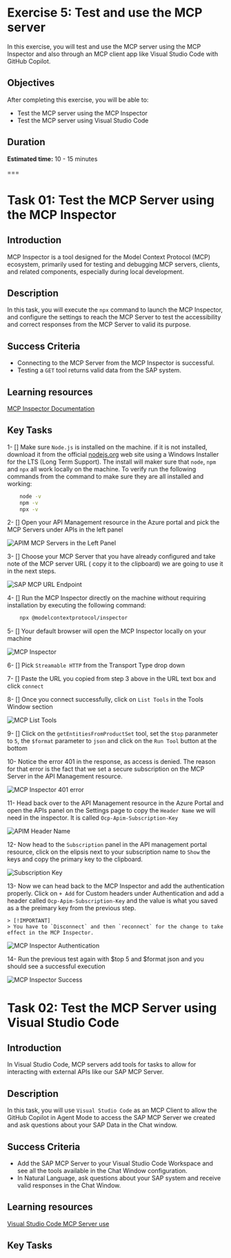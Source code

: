 # Exercise 5: Test and use the MCP server

In this exercise, you will test and use the MCP server using the MCP Inspector and also through an MCP client app like Visual Studio Code with GitHub Copilot.

## Objectives

After completing this exercise, you will be able to:

- Test the MCP server using the MCP Inspector
- Test the MCP server using Visual Studio Code

## Duration

**Estimated time:** 10 - 15 minutes

===

# Task 01: Test the MCP Server using the MCP Inspector

## Introduction

MCP Inspector is a tool designed for the Model Context Protocol (MCP) ecosystem, primarily used for testing and debugging MCP servers, clients, and related components, especially during local development.

## Description

In this task, you will execute the `npx` command to launch the MCP Inspector, and configure the settings to reach the MCP Server to test the accessibility and correct responses from the MCP Server to valid its purpose.

## Success Criteria

- Connecting to the MCP Server from the MCP Inspector is successful.
- Testing a `GET` tool returns valid data from the SAP system.

## Learning resources

[MCP Inspector Documentation](https://modelcontextprotocol.io/docs/tools/inspector)

## Key Tasks

1- [] Make sure `Node.js` is installed on the machine. if it is not installed, download it from the official [nodejs.org](https://nodejs.og) web site using a Windows Installer for the LTS (Long Term Support).  The install will maker sure that `node`, `npm` and `npx` all work locally on the machine.  To verify run the following commands from the command to make sure they are all installed and working:

```bash
    node -v
    npm -v
    npx -v
```

2- [] Open your API Management resource in the Azure portal and pick the MCP Servers under APIs in the left panel

![APIM MCP Servers in the Left Panel](./media/apim-mcp-servers-panel.png)

3- [] Choose your MCP Server that you have already configured and take note of the MCP server URL ( copy it to the clipboard) we are going to use it in the next steps.

![SAP MCP URL Endpoint](./media/apim-sap-mcp-endpoint.png)

4- [] Run the MCP Inspector directly on the machine without requiring installation by executing the following command:

```bash
    npx @modelcontextprotocol/inspector
```

5- [] Your default browser will open the MCP Inspector locally on your machine

![MCP Inspector](./media/mcp-inspector-setup.png)

6- [] Pick `Streamable HTTP` from the Transport Type drop down

7- [] Paste the URL you copied from step 3 above in the URL text box and click `connect`

8- [] Once you connect successfully, click on `List Tools` in the Tools Window section

![MCP List Tools](./media/mcp-inspector-list-tools.png)

9- [] Click on the `getEntitiesFromProductSet` tool, set the `$top` paranmeter to `5`, the `$format` parameter to `json` and click on the `Run Tool` button at the bottom

10- Notice the error 401 in the response, as access is denied. The reason for that error is the fact that we set a secure subscription on the MCP Server in the API Management resource.

![MCP Inspector 401 error](./media/mcp-inspector-error.png)

11- Head back over to the API Management resource in the Azure Portal and open the APIs panel on the Settings page to copy the `Header Name` we will need in the inspector.  It is called `Ocp-Apim-Subscription-Key`

![APIM Header Name](./media/apim-header-name.png)

12- Now head to the `Subscription` panel in the API management portal resource, click on the elipsis next to your subscription name to `Show` the keys and copy the primary key to the clipboard.

![Subscription Key](./media/apim-subscription-key.png)

13- Now we can head back to the MCP Inspector and add the authentication properly. Click on `+ Add` for Custom headers under Authentication and add a header called `Ocp-Apim-Subscription-Key` and the value is what you saved as a the preimary key from the previous step.

    > [!IMPORTANT]
    > You have to `Disconnect` and then `reconnect` for the change to take effect in the MCP Inspector.

![MCP Inspector Authentication](./media/mcp-inspector-authentication.png)

14- Run the previous test again with $top 5 and $format json and you should see a successful execution

![MCP Inspector Success](./media/mcp-inspector-success.png)


# Task 02: Test the MCP Server using Visual Studio Code

## Introduction

In Visual Studio Code, MCP servers add tools for tasks to allow for interacting with external APIs like our SAP MCP Server.

## Description

In this task, you will use `Visual Studio Code` as an MCP Client to allow the GitHub Copilot in Agent Mode to access the SAP MCP Server we created and ask questions about your SAP Data in the Chat window.

## Success Criteria

- Add the SAP MCP Server to your Visual Studio Code Workspace and see all the tools available in the Chat Window configuration.
- In Natural Language, ask questions about your SAP system and receive valid responses in the Chat Window.

## Learning resources

[Visual Studio Code MCP Server use](https://code.visualstudio.com/docs/copilot/customization/mcp-servers)

## Key Tasks


